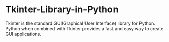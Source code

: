 # Tkinter-Library-in-Python
Tkinter is the standard GUI(Graphical User Interface) library for Python. Python when combined with Tkinter provides a fast and easy way to create GUI applications.
